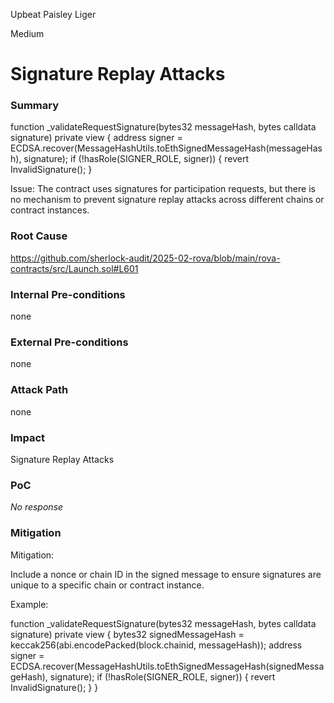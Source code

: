 Upbeat Paisley Liger

Medium

# Signature Replay Attacks

### Summary

  function _validateRequestSignature(bytes32 messageHash, bytes calldata signature) private view {
        address signer = ECDSA.recover(MessageHashUtils.toEthSignedMessageHash(messageHash), signature);
        if (!hasRole(SIGNER_ROLE, signer)) {
            revert InvalidSignature();
        }

Issue: The contract uses signatures for participation requests, but there is no mechanism to prevent signature replay attacks across different chains or contract instances.

### Root Cause

https://github.com/sherlock-audit/2025-02-rova/blob/main/rova-contracts/src/Launch.sol#L601

### Internal Pre-conditions

none

### External Pre-conditions

none

### Attack Path

none

### Impact

Signature Replay Attacks

### PoC

_No response_

### Mitigation

Mitigation:

Include a nonce or chain ID in the signed message to ensure signatures are unique to a specific chain or contract instance.

Example:


function _validateRequestSignature(bytes32 messageHash, bytes calldata signature) private view {
    bytes32 signedMessageHash = keccak256(abi.encodePacked(block.chainid, messageHash));
    address signer = ECDSA.recover(MessageHashUtils.toEthSignedMessageHash(signedMessageHash), signature);
    if (!hasRole(SIGNER_ROLE, signer)) {
        revert InvalidSignature();
    }
}